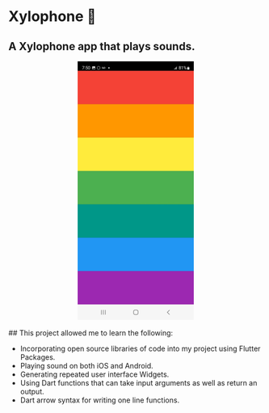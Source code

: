 # Xylophone 🎹

## A Xylophone app that plays sounds.  
<p align="center">
<img src="images/xylophone.jpeg"  width="230.5" height="512">
</p>
## This project allowed me to learn the following:

- Incorporating open source libraries of code into my project using Flutter Packages.
- Playing sound on both iOS and Android.
- Generating repeated user interface Widgets.
- Using Dart functions that can take input arguments as well as return an output.
- Dart arrow syntax for writing one line functions.


